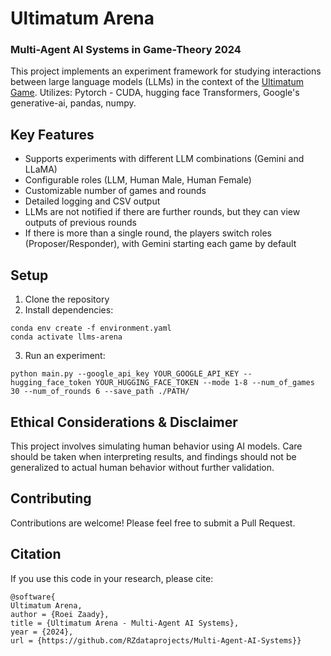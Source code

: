 # Ultimatum Arena 
### Multi-Agent AI Systems in Game-Theory 2024

This project implements an experiment framework for studying interactions between large language models (LLMs) in the context of the [Ultimatum Game](https://en.wikipedia.org/wiki/Ultimatum_game).
Utilizes: Pytorch - CUDA, hugging face Transformers, Google's generative-ai, pandas, numpy.

## Key Features

- Supports experiments with different LLM combinations (Gemini and LLaMA)
- Configurable roles (LLM, Human Male, Human Female)
- Customizable number of games and rounds
- Detailed logging and CSV output
- LLMs are not notified if there are further rounds, but they can view outputs of previous rounds
- If there is more than a single round, the players switch roles (Proposer/Responder), with Gemini starting each game by default

## Setup

1. Clone the repository
2. Install dependencies:
```
conda env create -f environment.yaml
conda activate llms-arena
```

3. Run an experiment:
```
python main.py --google_api_key YOUR_GOOGLE_API_KEY --hugging_face_token YOUR_HUGGING_FACE_TOKEN --mode 1-8 --num_of_games 30 --num_of_rounds 6 --save_path ./PATH/
```

## Ethical Considerations & Disclaimer

This project involves simulating human behavior using AI models. Care should be taken when interpreting results, and findings should not be generalized to actual human behavior without further validation.

## Contributing

Contributions are welcome! Please feel free to submit a Pull Request.

## Citation

If you use this code in your research, please cite:
```
@software{
Ultimatum Arena,
author = {Roei Zaady},
title = {Ultimatum Arena - Multi-Agent AI Systems},
year = {2024},
url = {https://github.com/RZdataprojects/Multi-Agent-AI-Systems}}
```
